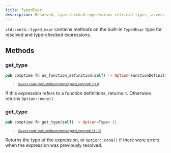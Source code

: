 ```yaml
---
title: TypedExpr
description: Resolved, type-checked expressions—retrieve types, access referenced function definitions, and more.
---
```


`std::meta::typed_expr` contains methods on the built-in `TypedExpr` type for resolved and type-checked expressions.

## Methods

### get_type

```rust title="as_function_definition" showLineNumbers 
pub comptime fn as_function_definition(self) -> Option<FunctionDefinition> {}
```
> <sup><sub><a href="https://github.com/noir-lang/noir/blob/master/noir_stdlib/src/meta/typed_expr.nr#L7-L9" target="_blank" rel="noopener noreferrer">Source code: noir_stdlib/src/meta/typed_expr.nr#L7-L9</a></sub></sup>


If this expression refers to a function definitions, returns it. Otherwise returns `Option::none()`.

### get_type

```rust title="get_type" showLineNumbers 
pub comptime fn get_type(self) -> Option<Type> {}
```
> <sup><sub><a href="https://github.com/noir-lang/noir/blob/master/noir_stdlib/src/meta/typed_expr.nr#L13-L15" target="_blank" rel="noopener noreferrer">Source code: noir_stdlib/src/meta/typed_expr.nr#L13-L15</a></sub></sup>


Returns the type of the expression, or `Option::none()` if there were errors when the expression was previously resolved.